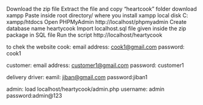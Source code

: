 Download the zip file
Extract the file and copy “heartcook” folder
download xampp 
Paste inside root directory/ where you install xampp local disk C:  xampp/htdocs
Open PHPMyAdmin http://localhost/phpmyadmin
Create  database name heartycook
Import localhost.sql file given inside the zip package in SQL file 
Run the script http://localhost/heartycook

to chek the website
cook:
email address: cook1@gmail.com
password: cook1

customer:
email address: customer1@gmail.com
password: customer1 

delivery driver:
eamil: jiban@gmail.com
password:jiban1


admin: 
load localhost/heartycook/admin.php
username: admin
password:admin@123

